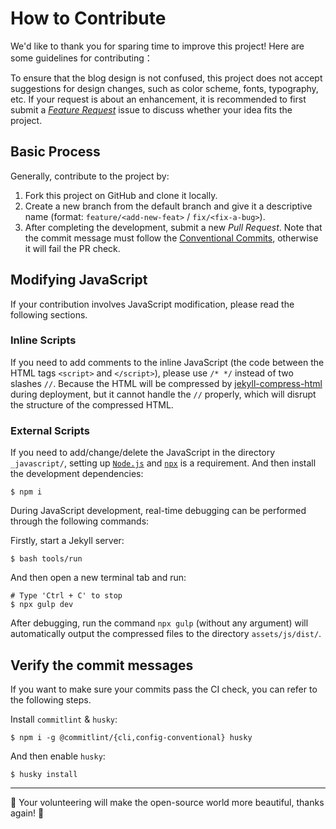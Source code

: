 # How to Contribute

We'd like to thank you for sparing time to improve this project! Here are some guidelines for contributing：

To ensure that the blog design is not confused, this project does not accept suggestions for design changes, such as color scheme, fonts, typography, etc. If your request is about an enhancement, it is recommended to first submit a [_Feature Request_](https://github.com/smlee/dev/issues/new?labels=enhancement&template=feature_request.md) issue to discuss whether your idea fits the project.

## Basic Process

Generally, contribute to the project by:

1. Fork this project on GitHub and clone it locally.
2. Create a new branch from the default branch and give it a descriptive name (format: `feature/<add-new-feat>` / `fix/<fix-a-bug>`).
3. After completing the development, submit a new _Pull Request_. Note that the commit message must follow the [Conventional Commits](https://www.conventionalcommits.org/en/v1.0.0/), otherwise it will fail the PR check.

## Modifying JavaScript

If your contribution involves JavaScript modification, please read the following sections.

### Inline Scripts

If you need to add comments to the inline JavaScript (the code between the HTML tags `<script>` and `</script>`), please use `/* */` instead of two slashes `//`. Because the HTML will be compressed by [jekyll-compress-html](https://github.com/penibelst/jekyll-compress-html) during deployment, but it cannot handle the `//` properly, which will disrupt the structure of the compressed HTML.

### External Scripts

If you need to add/change/delete the JavaScript in the directory `_javascript/`, setting up [`Node.js`](https://nodejs.org/) and [`npx`](https://www.npmjs.com/package/npx) is a requirement. And then install the development dependencies:

```console
$ npm i
```

During JavaScript development, real-time debugging can be performed through the following commands:

Firstly, start a Jekyll server:

```console
$ bash tools/run
```

And then open a new terminal tab and run:

```console
# Type 'Ctrl + C' to stop
$ npx gulp dev
```

After debugging, run the command `npx gulp` (without any argument) will automatically output the compressed files to the directory `assets/js/dist/`.

## Verify the commit messages

If you want to make sure your commits pass the CI check, you can refer to the following steps.

Install `commitlint` & `husky`:

```console
$ npm i -g @commitlint/{cli,config-conventional} husky
```

And then enable `husky`:

```console
$ husky install
```

---

:tada: Your volunteering will make the open-source world more beautiful, thanks again! :tada:
